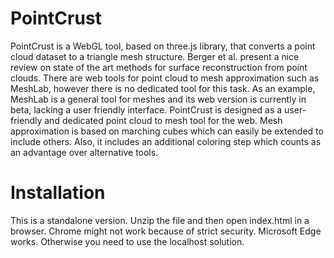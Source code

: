 # PointCrust

PointCrust is a WebGL tool, based on three.js library, that converts a point cloud dataset to a triangle mesh structure. Berger et al. present a nice review on state of the art methods for surface reconstruction from point clouds. There are web tools for point cloud to mesh approximation such as MeshLab, however there is no dedicated tool for this task. As an example, MeshLab is a general tool for meshes and its web version is currently in beta, lacking a user friendly interface. PointCrust is designed as a user-friendly and dedicated point cloud to mesh tool for the web. Mesh approximation is based on marching cubes which can easily be extended to include others. Also, it includes an additional coloring step which counts as an advantage over alternative tools.

# Installation

This is a standalone version. Unzip the file and then open index.html in a browser. Chrome might not work because of strict security. Microsoft Edge works.
Otherwise you need to use the localhost solution.
